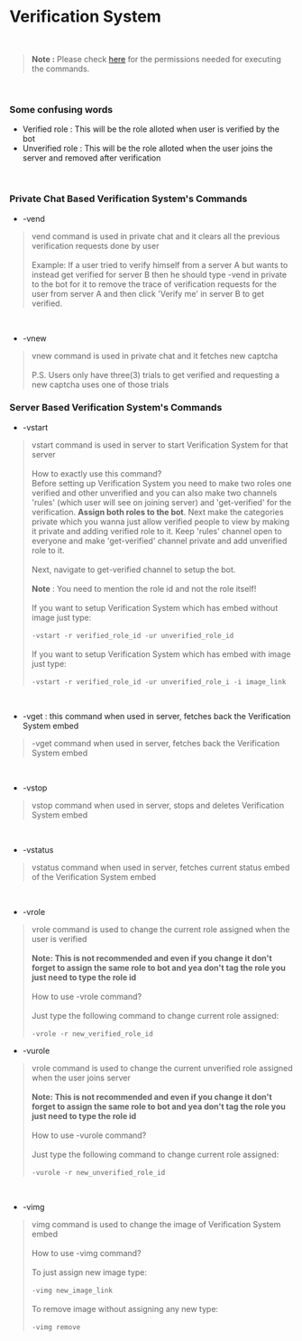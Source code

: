 # Verification System
<br>

> **Note :** Please check [here](https://github.com/leothewolf/iko#%EF%B8%8F-how-secure-is-our-bot) for the permissions needed for executing the commands. 

<br>

### Some confusing words
+ Verified role : This will be the role alloted when user is verified by the bot
+ Unverified role : This will be the role alloted when the user joins the server and removed after verification

<br>

### Private Chat Based Verification System's Commands
* -vend
> vend command is used in private chat and it clears all the previous verification requests done by user<br><br>Example: If a user tried to verify himself from a server A but wants to instead get verified for server B then he should type -vend in private to the bot for it to remove the trace of verification requests for the user from server A and then click 'Verify me' in server B to get verified.
 
 <br>
 
 * -vnew
 > vnew command is used in private chat and it fetches new captcha<br><br>P.S. Users only have three(3) trials to get verified and requesting a new captcha uses one of those trials

### Server Based Verification System's Commands

* -vstart
> vstart command is used in server to start Verification System for that server<br><br>How to exactly use this command?<br>Before setting up Verification System you need to make two roles one verified and other unverified and you can also make two channels 'rules' (which user will see on joining server) and 'get-verified' for the verification. **Assign both roles to the bot**. Next make the categories private which you wanna just allow verified people to view by making it private and adding verified role to it. Keep 'rules' channel open to everyone and make 'get-verified' channel private and add unverified role to it.<br><br>Next, navigate to get-verified channel to setup the bot.<br><br> **Note** : You need to mention the role id and not the role itself!<br><br>If you want to setup Verification System which has embed without image just type:<br><br>```-vstart -r verified_role_id -ur unverified_role_id```<br><br>If you want to setup Verification System which has embed with image just type:<br><br>```-vstart -r verified_role_id -ur unverified_role_i -i image_link```

 ⠀
* -vget : this command when used in server, fetches back the Verification System embed
> -vget command when used in server, fetches back the Verification System embed

 ⠀
* -vstop
> vstop command when used in server, stops and deletes Verification System embed

 ⠀
* -vstatus
> vstatus command when used in server, fetches current status embed of the Verification System embed

 ⠀
* -vrole
> vrole command is used to change the current role assigned when the user is verified<br><br>**Note: This is not recommended and even if you change it don't forget to assign the same role to bot and yea don't tag the role you just need to type the role id**<br><br>How to use -vrole command?<br><br>Just type the following command to change current role assigned:<br><br>```-vrole -r new_verified_role_id```

* -vurole
> vrole command is used to change the current unverified role assigned when the user joins server<br><br>**Note: This is not recommended and even if you change it don't forget to assign the same role to bot and yea don't tag the role you just need to type the role id**<br><br>How to use -vurole command?<br><br>Just type the following command to change current role assigned:<br><br>```-vurole -r new_unverified_role_id```

 ⠀
* -vimg
> vimg command is used to change the image of Verification System embed<br><br>How to use -vimg command?<br><br>To just assign new image type:<br><br>```-vimg new_image_link ```<br><br>To remove image without assigning any new type:<br><br>```-vimg remove```
